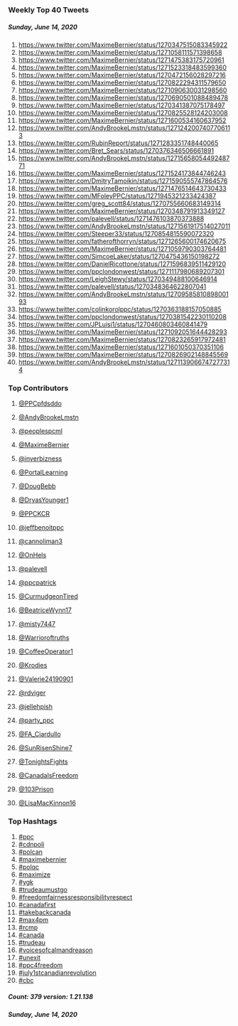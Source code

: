 ### Weekly Top 40 Tweets
##### Sunday, June 14, 2020
 1) https://www.twitter.com/MaximeBernier/status/1270347515083345922
 2) https://www.twitter.com/MaximeBernier/status/1271058111571398658
 3) https://www.twitter.com/MaximeBernier/status/1271475383175720961
 4) https://www.twitter.com/MaximeBernier/status/1271523318483599360
 5) https://www.twitter.com/MaximeBernier/status/1270472156028297216
 6) https://www.twitter.com/MaximeBernier/status/1270822294311579650
 7) https://www.twitter.com/MaximeBernier/status/1271090630031298560
 8) https://www.twitter.com/MaximeBernier/status/1270690501088489478
 9) https://www.twitter.com/MaximeBernier/status/1270341387075178497
10) https://www.twitter.com/MaximeBernier/status/1270825528124203008
11) https://www.twitter.com/MaximeBernier/status/1271600534160637952
12) https://www.twitter.com/AndyBrookeLmstn/status/1271242007407706113
13) https://www.twitter.com/RubinReport/status/1271283351748440065
14) https://www.twitter.com/Bret_Sears/status/1270376346506661891
15) https://www.twitter.com/AndyBrookeLmstn/status/1271565805449248771
16) https://www.twitter.com/MaximeBernier/status/1271524173844746243
17) https://www.twitter.com/DmitryTamoikin/status/1271590555747864576
18) https://www.twitter.com/MaximeBernier/status/1271476514643730433
19) https://www.twitter.com/MFoleyPPC/status/1271945321233424387
20) https://www.twitter.com/greg_scott84/status/1270755660683149314
21) https://www.twitter.com/MaximeBernier/status/1270348791913349127
22) https://www.twitter.com/palevell/status/1271476103870373888
23) https://www.twitter.com/AndyBrookeLmstn/status/1271561917514027011
24) https://www.twitter.com/Steeper33/status/1270854815590072320
25) https://www.twitter.com/fatherofthorryn/status/1271265600174620675
26) https://www.twitter.com/MaximeBernier/status/1271059790303764481
27) https://www.twitter.com/SimcoeLaker/status/1270475436150198272
28) https://www.twitter.com/DanielRicottone/status/1271596839511429120
29) https://www.twitter.com/ppclondonwest/status/1271117980689207301
30) https://www.twitter.com/LeighStewy/status/1270349488100646914
31) https://www.twitter.com/palevell/status/1270348364622807041
32) https://www.twitter.com/AndyBrookeLmstn/status/1270958581089800193
33) https://www.twitter.com/colinkorolppc/status/1270363188157050885
34) https://www.twitter.com/ppclondonwest/status/1270381542230110208
35) https://www.twitter.com/JPLuisi1/status/1270460803460841479
36) https://www.twitter.com/MaximeBernier/status/1271092051644428293
37) https://www.twitter.com/MaximeBernier/status/1270823265917972481
38) https://www.twitter.com/MaximeBernier/status/1271601050370351106
39) https://www.twitter.com/MaximeBernier/status/1270826902148845569
40) https://www.twitter.com/AndyBrookeLmstn/status/1271139066747277314

### Top Contributors
  1) [@PPCpfdsddo](https://www.twitter.com/PPCpfdsddo)
  2) [@AndyBrookeLmstn](https://www.twitter.com/AndyBrookeLmstn)
  3) [@peoplespcml](https://www.twitter.com/peoplespcml)
  4) [@MaximeBernier](https://www.twitter.com/MaximeBernier)
  5) [@inyerbizness](https://www.twitter.com/inyerbizness)
  6) [@PortalLearning](https://www.twitter.com/PortalLearning)
  7) [@DougBebb](https://www.twitter.com/DougBebb)
  8) [@DryasYounger1](https://www.twitter.com/DryasYounger1)
  9) [@PPCKCR](https://www.twitter.com/PPCKCR)
 10) [@jeffbenoitppc](https://www.twitter.com/jeffbenoitppc)

 11) [@cannoliman3](https://www.twitter.com/cannoliman3)
 12) [@OnHels](https://www.twitter.com/OnHels)
 13) [@palevell](https://www.twitter.com/palevell)
 14) [@ppcpatrick](https://www.twitter.com/ppcpatrick)
 15) [@CurmudgeonTired](https://www.twitter.com/CurmudgeonTired)
 16) [@BeatriceWynn17](https://www.twitter.com/BeatriceWynn17)
 17) [@misty7447](https://www.twitter.com/misty7447)
 18) [@Warrioroftruths](https://www.twitter.com/Warrioroftruths)
 19) [@CoffeeOperator1](https://www.twitter.com/CoffeeOperator1)
 20) [@Krodies](https://www.twitter.com/Krodies)

 21) [@Valerie24190901](https://www.twitter.com/Valerie24190901)
 22) [@rdviger](https://www.twitter.com/rdviger)
 23) [@jellehpish](https://www.twitter.com/jellehpish)
 24) [@party_ppc](https://www.twitter.com/party_ppc)
 25) [@FA_Ciardullo](https://www.twitter.com/FA_Ciardullo)
 26) [@SunRisenShine7](https://www.twitter.com/SunRisenShine7)
 27) [@TonightsFights](https://www.twitter.com/TonightsFights)
 28) [@CanadaIsFreedom](https://www.twitter.com/CanadaIsFreedom)
 29) [@103Prison](https://www.twitter.com/103Prison)
 30) [@LisaMacKinnon16](https://www.twitter.com/LisaMacKinnon16)



### Top Hashtags

  1) [#ppc](https://www.twitter.com/hashtag/ppc)
  2) [#cdnpoli](https://www.twitter.com/hashtag/cdnpoli)
  3) [#polcan](https://www.twitter.com/hashtag/polcan)
  4) [#maximebernier](https://www.twitter.com/hashtag/maximebernier)
  5) [#polqc](https://www.twitter.com/hashtag/polqc)
  6) [#maximize](https://www.twitter.com/hashtag/maximize)
  7) [#ygk](https://www.twitter.com/hashtag/ygk)
  8) [#trudeaumustgo](https://www.twitter.com/hashtag/trudeaumustgo)
  9) [#freedomfairnessresponsibilityrespect](https://www.twitter.com/hashtag/freedomfairnessresponsibilityrespect)
 10) [#canadafirst](https://www.twitter.com/hashtag/canadafirst)
 11) [#takebackcanada](https://www.twitter.com/hashtag/takebackcanada)
 12) [#max4pm](https://www.twitter.com/hashtag/max4pm)
 13) [#rcmp](https://www.twitter.com/hashtag/rcmp)
 14) [#canada](https://www.twitter.com/hashtag/canada)
 15) [#trudeau](https://www.twitter.com/hashtag/trudeau)
 16) [#voicesofcalmandreason](https://www.twitter.com/hashtag/voicesofcalmandreason)
 17) [#unexit](https://www.twitter.com/hashtag/unexit)
 18) [#ppc4freedom](https://www.twitter.com/hashtag/ppc4freedom)
 19) [#july1stcanadianrevolution](https://www.twitter.com/hashtag/july1stcanadianrevolution)
 20) [#cbc](https://www.twitter.com/hashtag/cbc)

##### Count: 379	version: 1.21.138
##### Sunday, June 14, 2020

